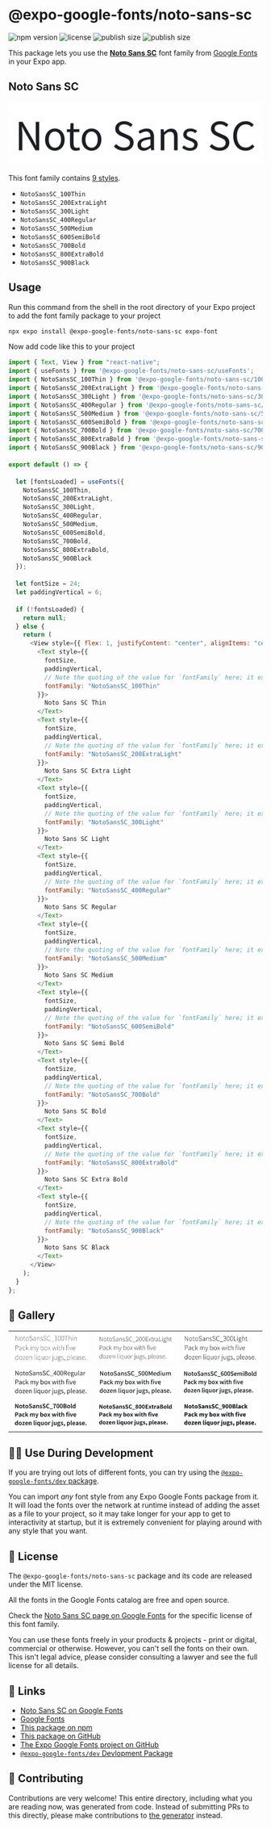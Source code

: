 # @expo-google-fonts/noto-sans-sc

![npm version](https://flat.badgen.net/npm/v/@expo-google-fonts/noto-sans-sc)
![license](https://flat.badgen.net/github/license/expo/google-fonts)
![publish size](https://flat.badgen.net/packagephobia/install/@expo-google-fonts/noto-sans-sc)
![publish size](https://flat.badgen.net/packagephobia/publish/@expo-google-fonts/noto-sans-sc)

This package lets you use the [**Noto Sans SC**](https://fonts.google.com/specimen/Noto+Sans+SC) font family from [Google Fonts](https://fonts.google.com/) in your Expo app.

## Noto Sans SC

![Noto Sans SC](./font-family.png)

This font family contains [9 styles](#-gallery).

- `NotoSansSC_100Thin`
- `NotoSansSC_200ExtraLight`
- `NotoSansSC_300Light`
- `NotoSansSC_400Regular`
- `NotoSansSC_500Medium`
- `NotoSansSC_600SemiBold`
- `NotoSansSC_700Bold`
- `NotoSansSC_800ExtraBold`
- `NotoSansSC_900Black`

## Usage

Run this command from the shell in the root directory of your Expo project to add the font family package to your project

```sh
npx expo install @expo-google-fonts/noto-sans-sc expo-font
```

Now add code like this to your project

```js
import { Text, View } from "react-native";
import { useFonts } from '@expo-google-fonts/noto-sans-sc/useFonts';
import { NotoSansSC_100Thin } from '@expo-google-fonts/noto-sans-sc/100Thin';
import { NotoSansSC_200ExtraLight } from '@expo-google-fonts/noto-sans-sc/200ExtraLight';
import { NotoSansSC_300Light } from '@expo-google-fonts/noto-sans-sc/300Light';
import { NotoSansSC_400Regular } from '@expo-google-fonts/noto-sans-sc/400Regular';
import { NotoSansSC_500Medium } from '@expo-google-fonts/noto-sans-sc/500Medium';
import { NotoSansSC_600SemiBold } from '@expo-google-fonts/noto-sans-sc/600SemiBold';
import { NotoSansSC_700Bold } from '@expo-google-fonts/noto-sans-sc/700Bold';
import { NotoSansSC_800ExtraBold } from '@expo-google-fonts/noto-sans-sc/800ExtraBold';
import { NotoSansSC_900Black } from '@expo-google-fonts/noto-sans-sc/900Black';

export default () => {

  let [fontsLoaded] = useFonts({
    NotoSansSC_100Thin, 
    NotoSansSC_200ExtraLight, 
    NotoSansSC_300Light, 
    NotoSansSC_400Regular, 
    NotoSansSC_500Medium, 
    NotoSansSC_600SemiBold, 
    NotoSansSC_700Bold, 
    NotoSansSC_800ExtraBold, 
    NotoSansSC_900Black
  });

  let fontSize = 24;
  let paddingVertical = 6;

  if (!fontsLoaded) {
    return null;
  } else {
    return (
      <View style={{ flex: 1, justifyContent: "center", alignItems: "center" }}>
        <Text style={{
          fontSize,
          paddingVertical,
          // Note the quoting of the value for `fontFamily` here; it expects a string!
          fontFamily: "NotoSansSC_100Thin"
        }}>
          Noto Sans SC Thin
        </Text>
        <Text style={{
          fontSize,
          paddingVertical,
          // Note the quoting of the value for `fontFamily` here; it expects a string!
          fontFamily: "NotoSansSC_200ExtraLight"
        }}>
          Noto Sans SC Extra Light
        </Text>
        <Text style={{
          fontSize,
          paddingVertical,
          // Note the quoting of the value for `fontFamily` here; it expects a string!
          fontFamily: "NotoSansSC_300Light"
        }}>
          Noto Sans SC Light
        </Text>
        <Text style={{
          fontSize,
          paddingVertical,
          // Note the quoting of the value for `fontFamily` here; it expects a string!
          fontFamily: "NotoSansSC_400Regular"
        }}>
          Noto Sans SC Regular
        </Text>
        <Text style={{
          fontSize,
          paddingVertical,
          // Note the quoting of the value for `fontFamily` here; it expects a string!
          fontFamily: "NotoSansSC_500Medium"
        }}>
          Noto Sans SC Medium
        </Text>
        <Text style={{
          fontSize,
          paddingVertical,
          // Note the quoting of the value for `fontFamily` here; it expects a string!
          fontFamily: "NotoSansSC_600SemiBold"
        }}>
          Noto Sans SC Semi Bold
        </Text>
        <Text style={{
          fontSize,
          paddingVertical,
          // Note the quoting of the value for `fontFamily` here; it expects a string!
          fontFamily: "NotoSansSC_700Bold"
        }}>
          Noto Sans SC Bold
        </Text>
        <Text style={{
          fontSize,
          paddingVertical,
          // Note the quoting of the value for `fontFamily` here; it expects a string!
          fontFamily: "NotoSansSC_800ExtraBold"
        }}>
          Noto Sans SC Extra Bold
        </Text>
        <Text style={{
          fontSize,
          paddingVertical,
          // Note the quoting of the value for `fontFamily` here; it expects a string!
          fontFamily: "NotoSansSC_900Black"
        }}>
          Noto Sans SC Black
        </Text>
      </View>
    );
  }
};
```

## 🔡 Gallery


||||
|-|-|-|
|![NotoSansSC_100Thin](./100Thin/NotoSansSC_100Thin.ttf.png)|![NotoSansSC_200ExtraLight](./200ExtraLight/NotoSansSC_200ExtraLight.ttf.png)|![NotoSansSC_300Light](./300Light/NotoSansSC_300Light.ttf.png)||
|![NotoSansSC_400Regular](./400Regular/NotoSansSC_400Regular.ttf.png)|![NotoSansSC_500Medium](./500Medium/NotoSansSC_500Medium.ttf.png)|![NotoSansSC_600SemiBold](./600SemiBold/NotoSansSC_600SemiBold.ttf.png)||
|![NotoSansSC_700Bold](./700Bold/NotoSansSC_700Bold.ttf.png)|![NotoSansSC_800ExtraBold](./800ExtraBold/NotoSansSC_800ExtraBold.ttf.png)|![NotoSansSC_900Black](./900Black/NotoSansSC_900Black.ttf.png)||


## 👩‍💻 Use During Development

If you are trying out lots of different fonts, you can try using the [`@expo-google-fonts/dev` package](https://github.com/expo/google-fonts/tree/master/font-packages/dev#readme).

You can import _any_ font style from any Expo Google Fonts package from it. It will load the fonts over the network at runtime instead of adding the asset as a file to your project, so it may take longer for your app to get to interactivity at startup, but it is extremely convenient for playing around with any style that you want.


## 📖 License

The `@expo-google-fonts/noto-sans-sc` package and its code are released under the MIT license.

All the fonts in the Google Fonts catalog are free and open source.

Check the [Noto Sans SC page on Google Fonts](https://fonts.google.com/specimen/Noto+Sans+SC) for the specific license of this font family.

You can use these fonts freely in your products & projects - print or digital, commercial or otherwise. However, you can't sell the fonts on their own. This isn't legal advice, please consider consulting a lawyer and see the full license for all details.

## 🔗 Links

- [Noto Sans SC on Google Fonts](https://fonts.google.com/specimen/Noto+Sans+SC)
- [Google Fonts](https://fonts.google.com/)
- [This package on npm](https://www.npmjs.com/package/@expo-google-fonts/noto-sans-sc)
- [This package on GitHub](https://github.com/expo/google-fonts/tree/master/font-packages/noto-sans-sc)
- [The Expo Google Fonts project on GitHub](https://github.com/expo/google-fonts)
- [`@expo-google-fonts/dev` Devlopment Package](https://github.com/expo/google-fonts/tree/master/font-packages/dev)

## 🤝 Contributing

Contributions are very welcome! This entire directory, including what you are reading now, was generated from code. Instead of submitting PRs to this directly, please make contributions to [the generator](https://github.com/expo/google-fonts/tree/master/packages/generator) instead.

